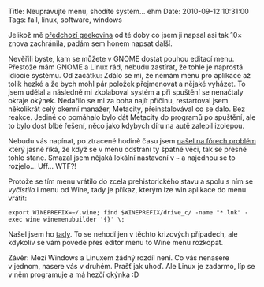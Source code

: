 Title: Neupravujte menu, shodíte systém... ehm
Date: 2010-09-12 10:31:00
Tags: fail, linux, software, windows

Jelikož mě [předchozí geekovina](|filename|2010-07-24_kdyz-je-na-disku-malo-mista.md) od té doby co jsem ji napsal asi tak 10× znova zachránila, padám sem honem napsat další.

Nevěřili byste, kam se můžete v GNOME dostat pouhou editací menu. Přestože mám GNOME a Linux rád, nebudu zastírat, že tohle je naprostá idiocie systému. Od začátku: Zdálo se mi, že nemám menu pro aplikace až tolik hezké a že bych mohl pár položek přejmenovat a nějaké vyházet. To jsem udělal a následně mi zkolaboval systém a při spuštění se nenačtaly okraje okýnek. Nedařilo se mi za boha najít příčinu, restartoval jsem několikrát celý okenní manažer, Metacity, přeinstalovával co se dalo. Bez reakce. Jediné co pomáhalo bylo dát Metacity do programů po spuštění, ale to bylo dost blbé řešení, něco jako kdybych díru na autě zalepil izolepou.

Nebudu vás napínat, po ztracené hodině času jsem [našel na fórech problém](http://ubuntuforums.org/showpost.php?p=7610738&postcount=4) který jasně říká, že když se v menu odstraní ty špatné věci, tak se přesně tohle stane. Smazal jsem nějaká lokální nastavení v `~` a najednou se to rozjelo… Uff… WTF?!

Protože se tím menu vrátilo do zcela prehistorického stavu a spolu s ním se *vyčistilo* i menu od Wine, tady je příkaz, kterým lze win aplikace do menu vrátit:

    export WINEPREFIX=~/.wine; find $WINEPREFIX/drive_c/ -name "*.lnk" -exec wine winemenubuilder '{}' \;

Našel jsem ho [tady](http://forum.winehq.org/viewtopic.php?t=3769). To se nehodí jen v těchto krizových případech, ale kdykoliv se vám povede přes editor menu to Wine menu rozkopat.

Závěr: Mezi Windows a Linuxem žádný rozdíl není. Co vás nenasere v jednom, nasere vás v druhém. Prašť jak uhoď. Ale Linux je zadarmo, líp se v něm programuje a má hezčí okýnka :D